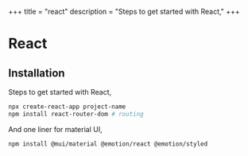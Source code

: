 +++
title = "react"
description = "Steps to get started with React,"
+++

# React

## Installation

Steps to get started with React,

```bash
npx create-react-app project-name
npm install react-router-dom # routing
```

And one liner for material UI,

```bash
npm install @mui/material @emotion/react @emotion/styled

